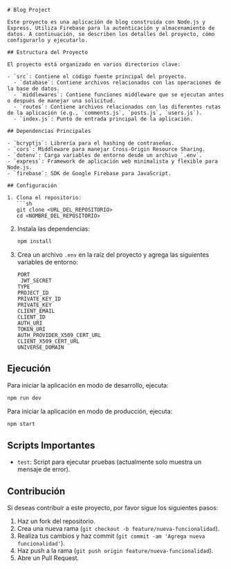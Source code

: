 ```
# Blog Project

Este proyecto es una aplicación de blog construida con Node.js y Express. Utiliza Firebase para la autenticación y almacenamiento de datos. A continuación, se describen los detalles del proyecto, cómo configurarlo y ejecutarlo.

## Estructura del Proyecto

El proyecto está organizado en varios directorios clave:

- `src`: Contiene el código fuente principal del proyecto.
  - `database`: Contiene archivos relacionados con las operaciones de la base de datos.
  - `middlewares`: Contiene funciones middleware que se ejecutan antes o después de manejar una solicitud.
  - `routes`: Contiene archivos relacionados con las diferentes rutas de la aplicación (e.g., `comments.js`, `posts.js`, `users.js`).
  - `index.js`: Punto de entrada principal de la aplicación.

## Dependencias Principales

- `bcryptjs`: Librería para el hashing de contraseñas.
- `cors`: Middleware para manejar Cross-Origin Resource Sharing.
- `dotenv`: Carga variables de entorno desde un archivo `.env`.
- `express`: Framework de aplicación web minimalista y flexible para Node.js.
- `firebase`: SDK de Google Firebase para JavaScript.

## Configuración

1. Clona el repositorio:
   ```sh
   git clone <URL_DEL_REPOSITORIO>
   cd <NOMBRE_DEL_REPOSITORIO>
   ```

2. Instala las dependencias:
   ```sh
   npm install
   ```

3. Crea un archivo `.env` en la raíz del proyecto y agrega las siguientes variables de entorno:
   ```
   PORT
    JWT_SECRET
   TYPE
   PROJECT_ID
   PRIVATE_KEY_ID
   PRIVATE_KEY
   CLIENT_EMAIL
   CLIENT_ID
   AUTH_URI
   TOKEN_URI
   AUTH_PROVIDER_X509_CERT_URL
   CLIENT_X509_CERT_URL
   UNIVERSE_DOMAIN
   ```

## Ejecución

Para iniciar la aplicación en modo de desarrollo, ejecuta:
```sh
npm run dev
```

Para iniciar la aplicación en modo de producción, ejecuta:
```sh
npm start
```

## Scripts Importantes

- `test`: Script para ejecutar pruebas (actualmente solo muestra un mensaje de error).

## Contribución

Si deseas contribuir a este proyecto, por favor sigue los siguientes pasos:

1. Haz un fork del repositorio.
2. Crea una nueva rama (`git checkout -b feature/nueva-funcionalidad`).
3. Realiza tus cambios y haz commit (`git commit -am 'Agrega nueva funcionalidad'`).
4. Haz push a la rama (`git push origin feature/nueva-funcionalidad`).
5. Abre un Pull Request.

